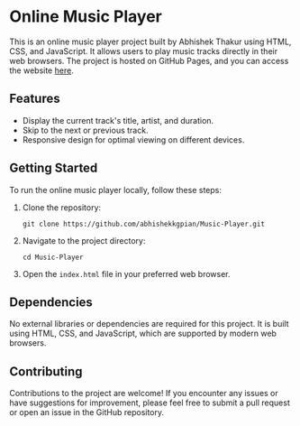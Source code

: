 # Online Music Player

This is an online music player project built by Abhishek Thakur using HTML, CSS, and JavaScript. It allows users to play music tracks directly in their web browsers. The project is hosted on GitHub Pages, and you can access the website [here](https://abhishekkgpian.github.io/Music-Player/).

## Features

- Display the current track's title, artist, and duration.
- Skip to the next or previous track.
- Responsive design for optimal viewing on different devices.

## Getting Started

To run the online music player locally, follow these steps:

1. Clone the repository:
   ```
   git clone https://github.com/abhishekkgpian/Music-Player.git
   ```

2. Navigate to the project directory:
   ```
   cd Music-Player
   ```

3. Open the `index.html` file in your preferred web browser.

## Dependencies

No external libraries or dependencies are required for this project. It is built using HTML, CSS, and JavaScript, which are supported by modern web browsers.

## Contributing

Contributions to the project are welcome! If you encounter any issues or have suggestions for improvement, please feel free to submit a pull request or open an issue in the GitHub repository.
